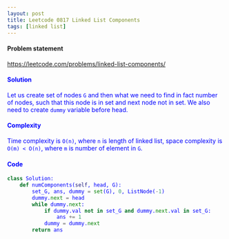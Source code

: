 ```yaml
---
layout: post
title: Leetcode 0817 Linked List Components
tags: [linked list]
---
```


#### Problem statement

<a href="https://leetcode.com/problems/linked-list-components/"> <font color = blue>https://leetcode.com/problems/linked-list-components/

#### Solution
Let us create set of nodes `G` and then what we need to find in fact number of nodes, such that this node is in set and next node not in set. We also need to create `dummy` variable before head.

#### Complexity
Time complexity is `O(n)`, where `n` is length of linked list, space complexity is `O(m) < O(n)`, where `m` is number of element in `G`.

#### Code
```python
class Solution:
    def numComponents(self, head, G):
        set_G, ans, dummy = set(G), 0, ListNode(-1)
        dummy.next = head
        while dummy.next:
            if dummy.val not in set_G and dummy.next.val in set_G:
                ans += 1
            dummy = dummy.next
        return ans
```

